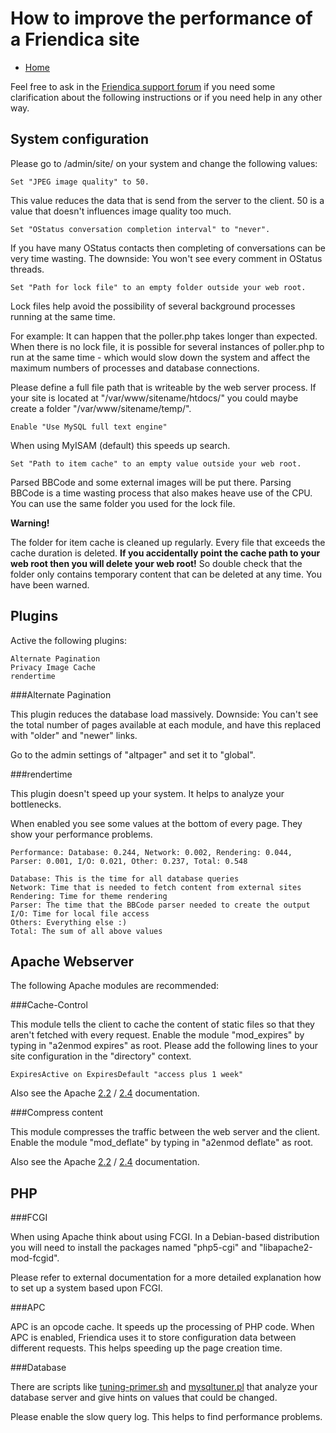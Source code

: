How to improve the performance of a Friendica site
==============

* [Home](help)

Feel free to ask in the [Friendica support forum](https://helpers.pyxis.uberspace.de/profile/helpers) if you need some clarification about the following instructions or if you need help in any other way.

System configuration
--------

Please go to /admin/site/ on your system and change the following values:

    Set "JPEG image quality" to 50.

This value reduces the data that is send from the server to the client. 50 is a value that doesn't influences image quality too much.

    Set "OStatus conversation completion interval" to "never".

If you have many OStatus contacts then completing of conversations can be very time wasting. The downside: You won't see every comment in OStatus threads.

    Set "Path for lock file" to an empty folder outside your web root.

Lock files help avoid the possibility of several background processes running at the same time.

For example: It can happen that the poller.php takes longer than expected.
When there is no lock file, it is possible for several instances of poller.php to run at the same time - which would slow down the system and affect the maximum numbers of processes and database connections.

Please define a full file path that is writeable by the web server process.
If your site is located at "/var/www/sitename/htdocs/" you could maybe create a folder "/var/www/sitename/temp/".

    Enable "Use MySQL full text engine"

When using MyISAM (default) this speeds up search.

    Set "Path to item cache" to an empty value outside your web root.

Parsed BBCode and some external images will be put there.
Parsing BBCode is a time wasting process that also makes heave use of the CPU.
You can use the same folder you used for the lock file.

**Warning!**

The folder for item cache is cleaned up regularly.
Every file that exceeds the cache duration is deleted. **If you accidentally point the cache path to your web root then you will delete your web root!**
So double check that the folder only contains temporary content that can be deleted at any time.
You have been warned.

Plugins
--------

Active the following plugins:

    Alternate Pagination
    Privacy Image Cache
    rendertime

###Alternate Pagination

This plugin reduces the database load massively.
Downside: You can't see the total number of pages available at each module, and have this replaced with "older" and "newer" links.

Go to the admin settings of "altpager" and set it to "global".

###rendertime

This plugin doesn't speed up your system. 
It helps to analyze your bottlenecks.

When enabled you see some values at the bottom of every page.
They show your performance problems.

    Performance: Database: 0.244, Network: 0.002, Rendering: 0.044, Parser: 0.001, I/O: 0.021, Other: 0.237, Total: 0.548

    Database: This is the time for all database queries
    Network: Time that is needed to fetch content from external sites
    Rendering: Time for theme rendering
    Parser: The time that the BBCode parser needed to create the output
    I/O: Time for local file access
    Others: Everything else :)
    Total: The sum of all above values

Apache Webserver
--------

The following Apache modules are recommended:

###Cache-Control

This module tells the client to cache the content of static files so that they aren't fetched with every request.
Enable the module "mod_expires" by typing in "a2enmod expires" as root.
Please add the following lines to your site configuration in the "directory" context.

	ExpiresActive on ExpiresDefault "access plus 1 week"

Also see the Apache [2.2](http://httpd.apache.org/docs/2.2/mod/mod_expires.html) / [2.4](https://httpd.apache.org/docs/2.4/mod/mod_expires.html) documentation.

###Compress content

This module compresses the traffic between the web server and the client.
Enable the module "mod_deflate" by typing in "a2enmod deflate" as root.

Also see the Apache [2.2](http://httpd.apache.org/docs/2.2/mod/mod_deflate.html) / [2.4](https://httpd.apache.org/docs/2.4/mod/mod_deflate.html) documentation.

PHP
--------

###FCGI

When using Apache think about using FCGI.
In a Debian-based distribution you will need to install the packages named "php5-cgi" and "libapache2-mod-fcgid".

Please refer to external documentation for a more detailed explanation how to set up a system based upon FCGI.

###APC

APC is an opcode cache.
It speeds up the processing of PHP code.
When APC is enabled, Friendica uses it to store configuration data between different requests.
This helps speeding up the page creation time.

###Database

There are scripts like [tuning-primer.sh](http://www.day32.com/MySQL/) and [mysqltuner.pl](http://mysqltuner.pl) that analyze your database server and give hints on values that could be changed.

Please enable the slow query log. This helps to find performance problems.
